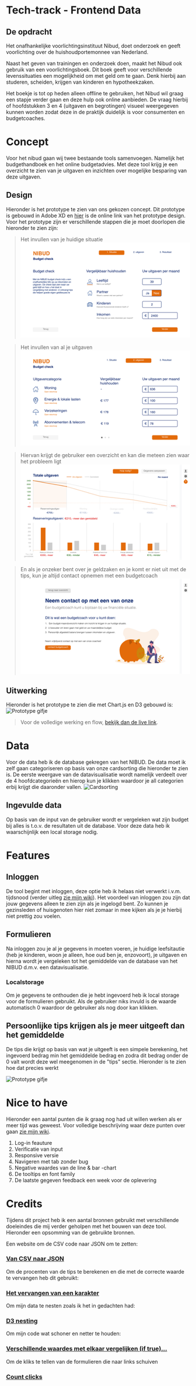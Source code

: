 # Tech-track - Frontend Data
## De opdracht
Het onafhankelijke voorlichtingsinstituut Nibud, doet onderzoek en geeft voorlichting over de huishoudportemonnee van Nederland.

Naast het geven van trainingen en onderzoek doen, maakt het Nibud ook gebruik van een voorlichtingsboek. Dit boek geeft voor verschillende levenssituaties een mogelijkheid om met geld om te gaan. Denk hierbij aan studeren, scheiden, krijgen van kinderen en hypotheekzaken.

Het boekje is tot op heden alleen offline te gebruiken, het Nibud wil graag een stapje verder gaan en deze hulp ook online aanbieden. De vraag hierbij of hoofdstukken 3 en 4 (uitgaven en begrotingen) visueel weergegeven kunnen worden zodat deze in de praktijk duidelijk is voor consumenten en budgetcoaches.

# Concept
Voor het nibud gaan wij twee bestaande tools samenvoegen. Namelijk het budgethandboek en het online budgetadvies. Met deze tool krijg je een overzicht te zien van je uitgaven en inzichten over mogelijke besparing van deze uitgaven.

## Design
Hieronder is het prototype te zien van ons gekozen concept. Dit prototype is gebouwd in Adobe XD en [hier](https://xd.adobe.com/view/33113488-6b6d-45ec-5da0-83728d24ebde-4520/) is de online link van het prototype design.
Voor het prototype zijn er verschillende stappen die je moet doorlopen die hieronder te zien zijn:

> Het invullen van je huidige situatie
![Huidige situatie](https://raw.githubusercontent.com/RoyCsuka/assets/master/situatie.png)

> Het invullen van al je uitgaven
![Huidige situatie](https://raw.githubusercontent.com/RoyCsuka/assets/master/uitgaven.png)

> Hiervan krijgt de gebruiker een overzicht en kan die meteen zien waar het probleem ligt
![Huidige situatie](https://raw.githubusercontent.com/RoyCsuka/assets/master/overzicht.png)

> En als je onzeker bent over je geldzaken en je komt er niet uit met de tips, kun je altijd contact opnemen met een budgetcoach
![Huidige situatie](https://raw.githubusercontent.com/RoyCsuka/assets/master/neemcontactop.png)

## Uitwerking
Hieronder is het prototype te zien die met Chart.js en D3 gebouwd is:
![Prototype gifje](https://i.gyazo.com/8305839a78c4f3862a8e841cb189e8ff.gif)
> Voor de volledige werking en flow, [bekijk dan de live link](https://serene-dubinsky-c2c707.netlify.com/).

# Data
Voor de data heb ik de database gekregen van het NIBUD. De data moet ik zelf gaan categoriseren op basis van onze cardsorting die hieronder te zien is. De eerste weergave van de datavisualisatie wordt namelijk verdeelt over de 4 hoofdcategorieën en hierop kun je klikken waardoor je all categorien erbij krijgt die daaronder vallen.
![Cardsorting](https://i.gyazo.com/f9475727dd713f1e6fc61be21bc74d8b.jpg)

## Ingevulde data
Op basis van de input van de gebruiker wordt er vergeleken wat zijn budget bij alles is t.o.v. de resultaten uit de database. Voor deze data heb ik waarschijnlijk een local storage nodig.

# Features
## Inloggen
De tool begint met inloggen, deze optie heb ik helaas niet verwerkt i.v.m. tijdsnood (verder uitleg [zie mijn wiki](https://github.com/RoyCsuka/nibud/wiki/Wat-er-nog-mist)). Het voordeel van inloggen zou zijn dat jouw gegevens alleen te zien zijn als je ingelogd bent. Zo kunnen je gezinsleden of huisgenoten hier niet zomaar in mee kijken als je je hierbij niet prettig zou voelen.

## Formulieren
Na inloggen zou je al je gegevens in moeten voeren, je huidige leefsitautie (heb je kinderen, woon je alleen, hoe oud ben je, enzovoort), je uitgaven en hierna wordt je vergeleken tot het gemiddelde van de database van het NIBUD d.m.v. een datavisualisatie.

### Localstorage
Om je gegevens te onthouden die je hebt ingevoerd heb ik local storage voor de formulieren gebruikt. Als de gebruiker niks invuld is de waarde automatisch 0 waardoor de gebruiker als nog door kan klikken.

## Persoonlijke tips krijgen als je meer uitgeeft dan het gemiddelde
De tips die krijgt op basis van wat je uitgeeft is een simpele berekening, het ingevoerd bedrag min het gemiddelde bedrag en zodra dit bedrag onder de 0 valt wordt deze wel meegenomen in de "tips" sectie. Hieronder is te zien hoe dat precies werkt

![Prototype gifje](https://i.gyazo.com/ca251945a2364ddb6dfc39508ba2e534.gif)

# Nice to have
Hieronder een aantal punten die ik graag nog had uit willen werken als er meer tijd was geweest. Voor volledige beschrijving waar deze punten over gaan [zie mijn wiki](https://github.com/RoyCsuka/nibud/wiki/Wat-er-nog-mist).
1. Log-in feauture
2. Verificatie van input
3. Responsive versie
4. Navigeren met tab zonder bug
5. Negative waardes van de line & bar -chart
6. De tooltips en font family
7. De laatste gegeven feedback een week voor de oplevering

# Credits
Tijdens dit project heb ik een aantal bronnen gebruikt met verschillende doeleindes die mij verder geholpen met het bouwen van deze tool. Hieronder een opsomming van de gebruikte bronnen.

Een website om de CSV code naar JSON om te zetten:
### [Van CSV naar JSON](https://www.csvjson.com/csv2json)

Om de procenten van de tips te berekenen en die met de correcte waarde te vervangen heb dit gebruikt:
### [Het vervangen van een karakter](https://stackoverflow.com/questions/10610402/javascript-replace-all-commas-in-a-string)

Om mijn data te nesten zoals ik het in gedachten had:
### [D3 nesting](http://bl.ocks.org/phoebebright/raw/3176159/)

Om mijn code wat schoner en netter te houden:
### [Verschillende waardes met elkaar vergelijken (if true)...](https://www.tjvantoll.com/2013/03/14/better-ways-of-comparing-a-javascript-string-to-multiple-values/)

Om de kliks te tellen van de formulieren die naar links schuiven
### [Count clicks](https://stackoverflow.com/questions/44572859/a-function-that-runs-on-the-second-click?answertab=oldest#tab-top)
